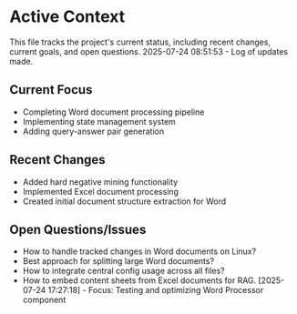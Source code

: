 # Active Context

This file tracks the project's current status, including recent changes, current goals, and open questions.
2025-07-24 08:51:53 - Log of updates made.

## Current Focus
- Completing Word document processing pipeline
- Implementing state management system
- Adding query-answer pair generation

## Recent Changes
- Added hard negative mining functionality
- Implemented Excel document processing
- Created initial document structure extraction for Word

## Open Questions/Issues
- How to handle tracked changes in Word documents on Linux?
- Best approach for splitting large Word documents?
- How to integrate central config usage across all files?
- How to embed content sheets from Excel documents for RAG.
[2025-07-24 17:27:18] - Focus: Testing and optimizing Word Processor component